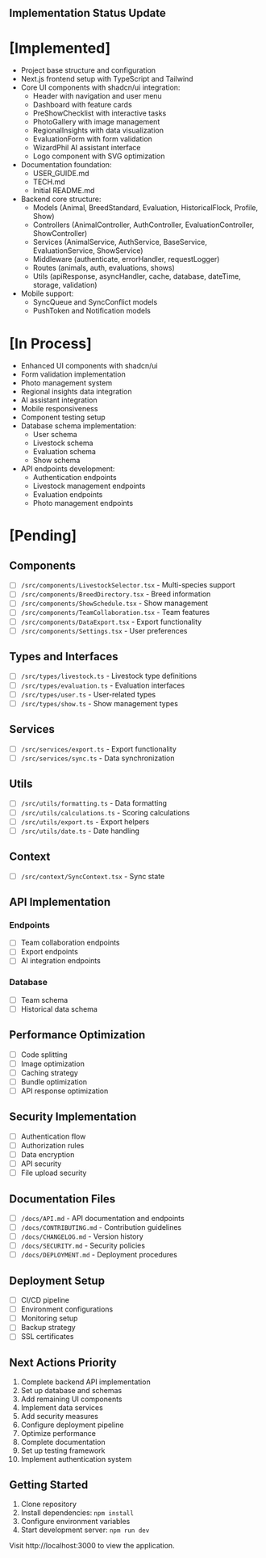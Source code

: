## Implementation Status Update

# [Implemented]
- Project base structure and configuration
- Next.js frontend setup with TypeScript and Tailwind
- Core UI components with shadcn/ui integration:
  - Header with navigation and user menu
  - Dashboard with feature cards
  - PreShowChecklist with interactive tasks
  - PhotoGallery with image management
  - RegionalInsights with data visualization
  - EvaluationForm with form validation
  - WizardPhil AI assistant interface
  - Logo component with SVG optimization
- Documentation foundation:
  - USER_GUIDE.md
  - TECH.md
  - Initial README.md
- Backend core structure:
  - Models (Animal, BreedStandard, Evaluation, HistoricalFlock, Profile, Show)
  - Controllers (AnimalController, AuthController, EvaluationController, ShowController)
  - Services (AnimalService, AuthService, BaseService, EvaluationService, ShowService)
  - Middleware (authenticate, errorHandler, requestLogger)
  - Routes (animals, auth, evaluations, shows)
  - Utils (apiResponse, asyncHandler, cache, database, dateTime, storage, validation)
- Mobile support:
  - SyncQueue and SyncConflict models
  - PushToken and Notification models

# [In Process]
- Enhanced UI components with shadcn/ui
- Form validation implementation
- Photo management system
- Regional insights data integration
- AI assistant integration
- Mobile responsiveness
- Component testing setup
- Database schema implementation:
  - User schema
  - Livestock schema
  - Evaluation schema
  - Show schema
- API endpoints development:
  - Authentication endpoints
  - Livestock management endpoints
  - Evaluation endpoints
  - Photo management endpoints

# [Pending]
## Components
- [ ] `/src/components/LivestockSelector.tsx` - Multi-species support
- [ ] `/src/components/BreedDirectory.tsx` - Breed information
- [ ] `/src/components/ShowSchedule.tsx` - Show management
- [ ] `/src/components/TeamCollaboration.tsx` - Team features
- [ ] `/src/components/DataExport.tsx` - Export functionality
- [ ] `/src/components/Settings.tsx` - User preferences

## Types and Interfaces
- [ ] `/src/types/livestock.ts` - Livestock type definitions
- [ ] `/src/types/evaluation.ts` - Evaluation interfaces
- [ ] `/src/types/user.ts` - User-related types
- [ ] `/src/types/show.ts` - Show management types

## Services
- [ ] `/src/services/export.ts` - Export functionality
- [ ] `/src/services/sync.ts` - Data synchronization

## Utils
- [ ] `/src/utils/formatting.ts` - Data formatting
- [ ] `/src/utils/calculations.ts` - Scoring calculations
- [ ] `/src/utils/export.ts` - Export helpers
- [ ] `/src/utils/date.ts` - Date handling

## Context
- [ ] `/src/context/SyncContext.tsx` - Sync state

## API Implementation
### Endpoints
- [ ] Team collaboration endpoints
- [ ] Export endpoints
- [ ] AI integration endpoints

### Database
- [ ] Team schema
- [ ] Historical data schema

## Performance Optimization
- [ ] Code splitting
- [ ] Image optimization
- [ ] Caching strategy
- [ ] Bundle optimization
- [ ] API response optimization

## Security Implementation
- [ ] Authentication flow
- [ ] Authorization rules
- [ ] Data encryption
- [ ] API security
- [ ] File upload security
 
## Documentation Files
- [ ] `/docs/API.md` - API documentation and endpoints
- [ ] `/docs/CONTRIBUTING.md` - Contribution guidelines
- [ ] `/docs/CHANGELOG.md` - Version history
- [ ] `/docs/SECURITY.md` - Security policies
- [ ] `/docs/DEPLOYMENT.md` - Deployment procedures

## Deployment Setup
- [ ] CI/CD pipeline
- [ ] Environment configurations
- [ ] Monitoring setup
- [ ] Backup strategy
- [ ] SSL certificates

## Next Actions Priority
1. Complete backend API implementation
2. Set up database and schemas
3. Add remaining UI components
4. Implement data services
5. Add security measures
6. Configure deployment pipeline
7. Optimize performance
8. Complete documentation
9. Set up testing framework
10. Implement authentication system

## Getting Started
1. Clone repository
2. Install dependencies: `npm install`
3. Configure environment variables
4. Start development server: `npm run dev`

Visit http://localhost:3000 to view the application.
